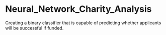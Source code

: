 # Neural_Network_Charity_Analysis
Creating a binary classifier that is capable of predicting whether applicants will be successful if funded.
